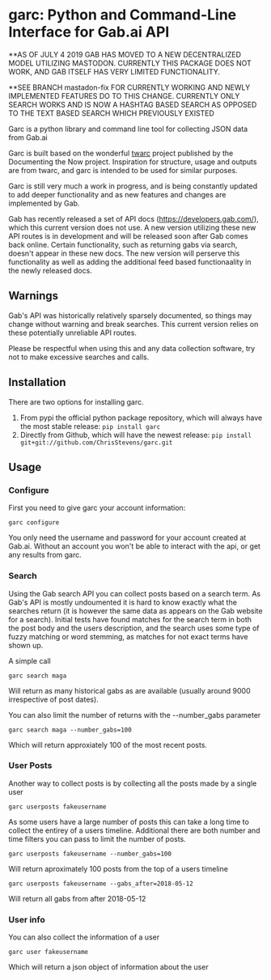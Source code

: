 garc: Python and Command-Line Interface for Gab.ai API
=====

**AS OF JULY 4 2019 GAB HAS MOVED TO A NEW DECENTRALIZED MODEL UTILIZING MASTODON. CURRENTLY THIS PACKAGE DOES NOT WORK, AND GAB ITSELF HAS VERY LIMITED FUNCTIONALITY. 

**SEE BRANCH mastadon-fix FOR CURRENTLY WORKING AND NEWLY IMPLEMENTED FEATURES DO TO THIS CHANGE. CURRENTLY ONLY SEARCH WORKS AND IS NOW A HASHTAG BASED SEARCH AS OPPOSED TO THE TEXT BASED SEARCH WHICH PREVIOUSLY EXISTED




Garc is a python library and command line tool for collecting JSON data from Gab.ai

Garc is built based on the wonderful [twarc](https://github.com/DocNow/twarc) project published by the Documenting the Now project. Inspiration for structure, usage and outputs are from twarc, and garc is intended to be used for similar purposes.

Garc is still very much a work in progress, and is being constantly updated to add deeper functionality and as new features and changes are implemented by Gab.

Gab has recently released a set of API docs (https://developers.gab.com/), which this current version does not use. A new version utilizing these new API routes is in development and will be released soon after Gab comes back online. Certain functionality, such as returning gabs via search, doesn't appear in these new docs. The new version will perserve this functionality as well as adding the additional feed based functionaality in the newly released docs.


## Warnings

Gab's API was historically relatively sparsely documented, so things may change without warning and break searches. This current version relies on these potentially unreliable API routes. 

Please be respectful when using this and any data collection software, try not to make excessive searches and calls.


## Installation

There are two options for installing garc. 

1. From pypi the official python package repository, which will always have the most stable release:
    `pip install garc`
2. Directly from Github, which will have the newest release:
    `pip install git+git://github.com/ChrisStevens/garc.git`


## Usage


### Configure

First you need to give garc your account information:

    garc configure

You only need the username and password for your account created at Gab.ai. Without an account you won't be able to interact with the api, or get any results from garc.

### Search

Using the Gab search API you can collect posts based on a search term. As Gab's API is mostly undoumented it is hard to know exactly what the searches return (it is however the same data as appears on the Gab website for a search). Initial tests have found matches for the search term in both the post body and the users description, and the search uses some type of fuzzy matching or word stemming, as matches for not exact terms have shown up.

A simple call
    
    garc search maga

Will return as many historical gabs as are available (usually around 9000 irrespective of post dates).

You can also limit the number of returns with the --number_gabs parameter

    garc search maga --number_gabs=100

Which will return approxiately 100 of the most recent posts.



### User Posts

Another way to collect posts is by collecting all the posts made by a single user

    garc userposts fakeusername

As some users have a large number of posts this can take a long time to collect the entirey of a users timeline. Additional there are both number and time filters you can pass to limit the number of posts.

    garc userposts fakeusername --number_gabs=100

Will return aproximately 100 posts from the top of a users timeline

    garc userposts fakeusername --gabs_after=2018-05-12

Will return all gabs from after 2018-05-12


### User info

You can also collect the information of a user

    garc user fakeusername

Which will return a json object of information about the user
